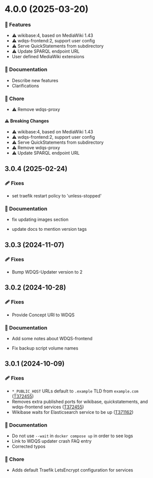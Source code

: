 # 4.0.0 (2025-03-20)

### 🚀 Features

- ⚠️ wikibase:4, based on MediaWiki 1.43
- ⚠️ wdqs-frontend:2, support user config
- ⚠️ Serve QuickStatements from subdirectory
- ⚠️ Update SPARQL endpoint URL
- User defined MediaWiki extensions

### 📖 Documentation

- Describe new features
- Clarifications

### 🏡 Chore

- ⚠️ Remove wdqs-proxy

#### ⚠️ Breaking Changes

- ⚠️ wikibase:4, based on MediaWiki 1.43
- ⚠️ wdqs-frontend:2, support user config
- ⚠️ Serve QuickStatements from subdirectory
- ⚠️ Remove wdqs-proxy
- ⚠️ Update SPARQL endpoint URL

## 3.0.4 (2025-02-24)

### 🩹 Fixes

- set traefik restart policy to 'unless-stopped'

### 📖 Documentation

- fix updating images section

- update docs to mention version tags

## 3.0.3 (2024-11-07)

### 🩹 Fixes

- Bump WDQS-Updater version to 2

## 3.0.2 (2024-10-28)

### 🩹 Fixes

- Provide Concept URI to WDQS

### 📖 Documentation

- Add some notes about WDQS-frontend

- Fix backup script volume names

## 3.0.1 (2024-10-09)

### 🩹 Fixes

- `*_PUBLIC_HOST` URLs default to `.example` TLD from `example.com` ([T372455](https://phabricator.wikimedia.org/T372455))
- Removes extra published ports for wikibase, quickstatements, and wdqs-frontend services ([T372455](https://phabricator.wikimedia.org/T372455))
- Wikibase waits for Elasticsearch service to be up ([T371162](https://phabricator.wikimedia.org/T371162))

### 📖 Documentation

- Do not use `--wait` in `docker compose up` in order to see logs
- Link to WDQS updater crash FAQ entry
- Corrected typos

### 🏡 Chore

- Adds default Traefik LetsEncrypt configuration for services
